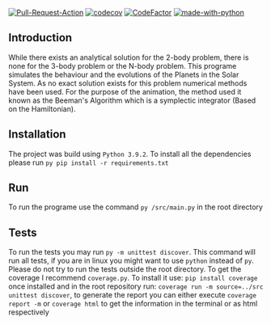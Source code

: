 [![Pull-Request-Action](https://github.com/pmorande27/Planet_Orbital_Motion_Simualtion/actions/workflows/workfon_pull_request.yml/badge.svg?branch=master)](https://github.com/pmorande27/Planet_Orbital_Motion_Simualtion/actions/workflows/workfon_pull_request.yml)
[![codecov](https://codecov.io/gh/pmorande27/Planet_Orbital_Motion_Simualtion/branch/master/graph/badge.svg?token=8OBGZHK5RM)](https://codecov.io/gh/pmorande27/Planet_Orbital_Motion_Simualtion)
[![CodeFactor](https://www.codefactor.io/repository/github/pmorande27/planet_orbital_motion_simualtion/badge?s=03f8a45c87cfeeedf14c40144c54351a01c8c765)](https://www.codefactor.io/repository/github/pmorande27/planet_orbital_motion_simualtion)
[![made-with-python](https://img.shields.io/badge/Made%20with-Python-1f425f.svg)](https://www.python.org/)
## Introduction
While there exists an analytical solution for the 2-body problem, there is none for the 3-body problem or the N-body problem. This programe simulates the behaviour and the evolutions of the Planets in the Solar System. As no exact solution exists for this problem numerical methods have been used. For the purpose of the animation, the method used it known as the Beeman's Algorithm which is a symplectic integrator (Based on the Hamiltonian).
## Installation
The project was build using `Python 3.9.2`. To install all the dependencies please run `py pip install -r requirements.txt`
## Run
To run the programe use the command `py /src/main.py` in the root directory
## Tests
To run the tests you may run `py -m unittest discover`. This command will run all tests, if you are in linux you might want to use `python` instead of `py`.
Please do not try to run the tests outside the root directory.
To get the coverage I recommend `coverage.py`. To install it use: `pip install coverage` once installed and in the root repository run: `coverage run -m source=../src unittest discover`, to generate the report you can either execute `coverage report -m` or `coverage html` to get the information in the terminal or as html respectively
